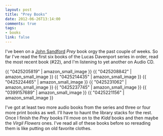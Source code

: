 ```yaml
---
layout: post
title: "Prey Books"
date: 2012-06-26T13:14:00
comments: true
tags:
- books
link: false
---
```

I've been on a [John Sandford](http://www.amazon.com/John-Sandford/e/B000AQ8P4W/ref=ntt_athr_dp_pel_pop_1 "John Sandford") _Prey_ book orgy the past couple of weeks. So far I've read the first six books of the Lucas Davenport series in order, read the most recent book (#22), and I'm listening to yet another on Audio CD.

{{ "0425205819" | amazon_small_image }}
{{ "0425208842" | amazon_small_image }}
{{ "0425214435" | amazon_small_image }}
{{ "0425224465" | amazon_small_image }}
{{ "0425231062" | amazon_small_image }}
{{ "0425237745" | amazon_small_image }}
{{ "0399157689" | amazon_small_image }}
{{ "0425221156" | amazon_small_image }}

I've got at least two more audio books from the series and three or four more print books as well. I'll have to haunt the library stacks for the rest. Once I finish the _Prey_ books I'll move on to the _Kidd_ books and then maybe the _Virgil Flowers_ ones. I've read all of these books before so rereading them is like putting on old favorite clothes.
